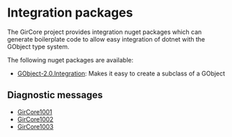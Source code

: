 # Integration packages

The GirCore project provides integration nuget packages which can generate boilerplate code to allow easy integration of dotnet with the GObject type system.

The following nuget packages are available:
- [GObject-2.0.Integration](https://www.nuget.org/packages/GirCore.GObject-2.0.Integration): Makes it easy to create a subclass of a GObject 

## Diagnostic messages
- [GirCore1001](diagnostic/1001.md)
- [GirCore1002](diagnostic/1002.md)
- [GirCore1003](diagnostic/1003.md)